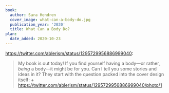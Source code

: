 ```yaml
---
book:
  author: Sara Hendren
  cover_image: what-can-a-body-do.jpg
  publication_year: '2020'
  title: What Can a Body Do?
plan:
  date_added: 2020-10-23
---
```


<https://twitter.com/ablerism/status/1295729956886999040>:

> My book is out today! If you find yourself having a body—or rather, *being* a body—it might be for you. Can I tell you some stories and ideas in it? They start with the question packed into the cover design itself: + https://twitter.com/ablerism/status/1295729956886999040/photo/1
